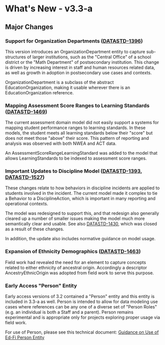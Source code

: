 # What's New - v3.3-a

## Major Changes

### Support for Organization Departments ([DATASTD-1396](https://tracker.ed-fi.org/browse/DATASTD-1396))

This version introduces an OrganizationDepartment entity to capture
sub-structures of larger institutions, such as the "Central Office" of a school
district or the "Math Department" of postsecondary institution. This change is
driven by increasing interest in staff and human resources related data, as well
as growth in adoption in postsecondary use cases and contexts.

OrganizationDepartment is a subclass of the abstract EducationOrganization,
making it usable wherever there is an EducationOrganization reference.

### Mapping Assessment Score Ranges to Learning Standards ([DATASTD-1469](https://tracker.ed-fi.org/browse/DATASTD-1469))

The current assessment domain model did not easily support a systems for mapping
student performance ranges to learning standards. In these models, the student
meets all learning standards below their "score" but does not meet those "above"
their score. This pattern of reporting and analysis was observed with both NWEA
and ACT data.

An AssessmentScoreRangeLearningStandard was added to the model that allows
LearningStandards to be indexed to assessment score ranges.

### Important Updates to Discipline Model ([DATASTD-1393](https://tracker.ed-fi.org/browse/DATASTD-1393), [DATASTD-1527](https://tracker.ed-fi.org/browse/DATASTD-1527))

These changes relate to how behaviors in discipline incidents are applied to
students involved in the incident. The current model made it complex to tie a
Behavior to a DisciplineAction, which is important in many reporting and
operational contexts.

The model was redesigned to support this, and that redesign also generally
cleared up a number of smaller issues making the model much more semantically
clear and usable. See also
[DATASTD-1430](https://tracker.ed-fi.org/browse/DATASTD-1430), which was closed
as a result of these changes.

In addition, the update also includes normative guidance on model usage.

### Expansion of Ethnicity Demographics ([DATASTD-1463](https://tracker.ed-fi.org/browse/DATASTD-1463))

Field work had revealed the need for an element to capture concepts related to
either ethnicity of ancestral origin. Accordingly a descriptor
AncestryEthnicOrigin was adopted from field work to serve this purpose.

### Early Access "Person" Entity

Early access versions of 3.2 contained a "Person" entity and this entity is
included in 3.3-a as well. Person is intended to allow for data modeling use
cases where references can be any one of a diverse set of "Person Roles" (e.g.
an individual is both a Staff and a parent). Person remains experimental and is
appropriate only for projects exploring proper usage via field work.

For use of Person, please see this technical document: [Guidance on Use of Ed-Fi
Person
Entity](https://edfi.atlassian.net/wiki/spaces/EFDS33/pages/26968163/Guidance+on+Use+of+Ed-Fi+Person+Entity)